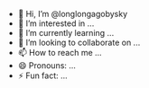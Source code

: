 - 👋 Hi, I’m @longlongagobysky
- 👀 I’m interested in ...
- 🌱 I’m currently learning ...
- 💞️ I’m looking to collaborate on ...
- 📫 How to reach me ...
- 😄 Pronouns: ...
- ⚡ Fun fact: ...

<!---
longlongagobysky/longlongagobysky is a ✨ special ✨ repository because its `README.md` (this file) appears on your GitHub profile.
You can click the Preview link to take a look at your changes.
--->
